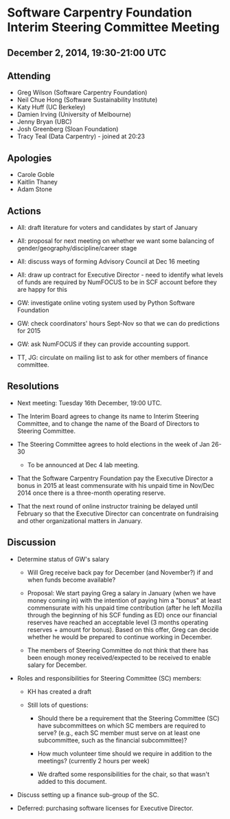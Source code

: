 Software Carpentry Foundation Interim Steering Committee Meeting
================================================================

December 2, 2014, 19:30-21:00 UTC
---------------------------------

Attending
---------

* Greg Wilson (Software Carpentry Foundation)
* Neil Chue Hong (Software Sustainability Institute)
* Katy Huff (UC Berkeley)
* Damien Irving (University of Melbourne)
* Jenny Bryan (UBC)
* Josh Greenberg (Sloan Foundation)
* Tracy Teal (Data Carpentry) - joined at 20:23

Apologies
---------

* Carole Goble
* Kaitlin Thaney
* Adam Stone

Actions
-------

* All: draft literature for voters and candidates by start of January

* All: proposal for next meeting on whether we want some balancing of
  gender/geography/discipline/career stage

* All: discuss ways of forming Advisory Council at Dec 16 meeting

* All: draw up contract for Executive Director - need to identify what
  levels of funds are required by NumFOCUS to be in SCF account before
  they are happy for this

* GW: investigate online voting system used by Python Software Foundation

* GW: check coordinators' hours Sept-Nov so that we can do predictions
  for 2015

* GW: ask NumFOCUS if they can provide accounting support.

* TT, JG: circulate on mailing list to ask for other members of
  finance committee.

Resolutions
-----------

* Next meeting: Tuesday 16th December, 19:00 UTC.

* The Interim Board agrees to change its name to Interim Steering Committee,
  and to change the name of the Board of Directors to Steering Committee.

* The Steering Committee agrees to hold elections in the week of Jan 26-30
  * To be announced at Dec 4 lab meeting.

* That the Software Carpentry Foundation pay the Executive Director a bonus
  in 2015 at least commensurate with his unpaid time in Nov/Dec 2014 once
  there is a three-month operating reserve.

* That the next round of online instructor training be delayed until February
  so that the Executive Director can concentrate on fundraising and other
  organizational matters in January.

Discussion
-----------

* Determine status of GW's salary

  * Will Greg receive back pay for December (and November?) if and
    when funds become available?

  * Proposal: We start paying Greg a salary in January (when we have
    money coming in) with the intention of paying him a "bonus" at
    least commensurate with his unpaid time contribution (after he
    left Mozilla through the beginning of his SCF funding as ED) once
    our financial reserves have reached an acceptable level (3 months
    operating reserves + amount for bonus). Based on this offer, Greg
    can decide whether he would be prepared to continue working in
    December.

  * The members of Steering Committee do not think that there has been
    enough money received/expected to be received to enable salary for
    December.

* Roles and responsibilities for Steering Committee (SC) members:

  * KH has created a draft

  * Still lots of questions:

    * Should there be a requirement that the Steering Committee (SC)
      have subcommittees on which SC members are required to serve?
      (e.g., each SC member must serve on at least one subcommittee,
      such as the financial subcommittee)?

    * How much volunteer time should we require in addition to the
      meetings? (currently 2 hours per week)

    * We drafted some responsibilities for the chair, so that wasn't
      added to this document.

* Discuss setting up a finance sub-group of the SC.

* Deferred: purchasing software licenses for Executive Director.

